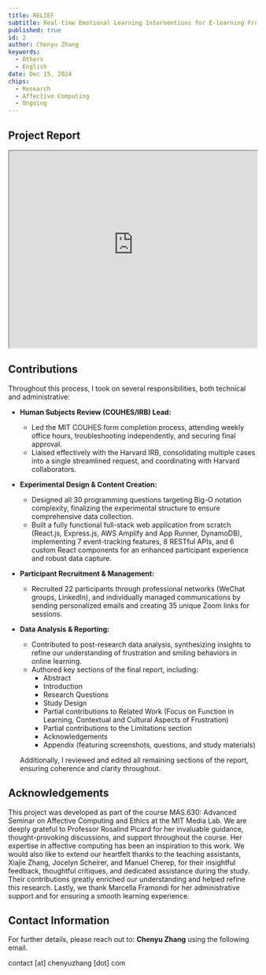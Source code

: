 ```yaml
---
title: RELIEF
subtitle: Real-time Emotional Learning Interventions for E-learning Frustration
published: true
id: 2
author: Chenyu Zhang
keywords:
  - Others
  - English
date: Dec 15, 2024
chips:
  - Research
  - Affective Computing
  - Ongoing
---
```


## Project Report

<iframe src="https://chenyuzhang-com-assets.s3.us-east-1.amazonaws.com/project-relief/mas630-final-submission.pdf" width="100%" height="400px">
This browser does not support PDFs. Please download the PDF to view it: 
<a href="https://chenyuzhang-com-assets.s3.us-east-1.amazonaws.com/project-relief/mas630-final-submission.pdf">Download PDF</a>
</iframe>

## Contributions

Throughout this process, I took on several responsibilities, both technical and administrative:

- **Human Subjects Review (COUHES/IRB) Lead:**

  - Led the MIT COUHES form completion process, attending weekly office hours, troubleshooting independently, and securing final approval.
  - Liaised effectively with the Harvard IRB, consolidating multiple cases into a single streamlined request, and coordinating with Harvard collaborators.

- **Experimental Design & Content Creation:**

  - Designed all 30 programming questions targeting Big-O notation complexity, finalizing the experimental structure to ensure comprehensive data collection.
  - Built a fully functional full-stack web application from scratch (React.js, Express.js, AWS Amplify and App Runner, DynamoDB), implementing 7 event-tracking features, 8 RESTful APIs, and 6 custom React components for an enhanced participant experience and robust data capture.

- **Participant Recruitment & Management:**

  - Recruited 22 participants through professional networks (WeChat groups, LinkedIn), and individually managed communications by sending personalized emails and creating 35 unique Zoom links for sessions.

- **Data Analysis & Reporting:**

  - Contributed to post-research data analysis, synthesizing insights to refine our understanding of frustration and smiling behaviors in online learning.
  - Authored key sections of the final report, including:
    - Abstract
    - Introduction
    - Research Questions
    - Study Design
    - Partial contributions to Related Work (Focus on Function in Learning, Contextual and Cultural Aspects of Frustration)
    - Partial contributions to the Limitations section
    - Acknowledgements
    - Appendix (featuring screenshots, questions, and study materials)

  Additionally, I reviewed and edited all remaining sections of the report, ensuring coherence and clarity throughout.

## Acknowledgements

This project was developed as part of the course MAS.630: Advanced Seminar on Affective Computing and Ethics at the MIT Media Lab. We are deeply grateful to Professor Rosalind Picard for her invaluable guidance, thought-provoking discussions, and support throughout the course. Her expertise in affective computing has been an inspiration to this work. We would also like to extend our heartfelt thanks to the teaching assistants, Xiajie Zhang, Jocelyn Scheirer, and Manuel Cherep, for their insightful feedback, thoughtful critiques, and dedicated assistance during the study. Their contributions greatly enriched our understanding and helped refine this research. Lastly, we thank Marcella Framondi for her administrative support and for ensuring a smooth learning experience.

## Contact Information

For further details, please reach out to: **Chenyu Zhang** using the following email.

contact [at] chenyuzhang [dot] com
